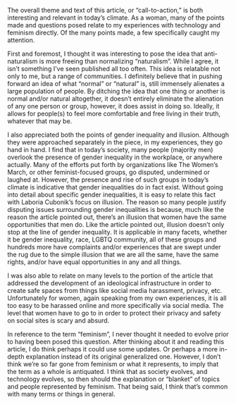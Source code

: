   The overall theme and text of this article, or “call-to-action,” is both interesting and relevant in today’s climate.  As a woman, many of the points made and questions posed relate to my experiences with technology and feminism directly.  Of the many points made, a few specifically caught my attention.   
  
  First and foremost, I thought it was interesting to pose the idea that anti-naturalism is more freeing than normalizing “naturalism”.  While I  agree, it isn’t something I've seen published all too often.  This idea is relatable not only to me, but a range of communities.  I definitely believe that in pushing forward an idea of what “normal” or “natural” is, still immensely alienates a large population of people.  By ditching the idea that one thing or another is normal and/or natural altogether, it doesn’t entirely eliminate the alienation of any one person or group, however, it does assist in doing so.  Ideally, it allows for people(s) to feel more comfortable and free living in their truth, whatever that may be.  
  
  I also appreciated both the points of gender inequality and illusion.  Although they were approached separately in the piece, in my experiences, they go hand in hand.  I find that in today’s society, many people (majority men) overlook the presence of gender inequality in the workplace, or anywhere actually.  Many of the efforts put forth by organizations like The Women’s March, or other feminist-focused groups, go disputed, undermined or laughed at.  However, the presence and rise of such groups in today’s climate is indicative that gender inequalities do in fact exist.  Without going into detail about specific gender inequalities, it is easy to relate this fact with Laboria Cubonik’s focus on illusion.  The reason so many people justify disputing issues surrounding gender inequalities is because, much like the reason the article pointed out, there’s an illusion that women have the same opportunities that men do.  Like the article pointed out, illusion doesn’t only stop at the line of gender inequality.  It is applicable in many facets, whether it be gender inequality, race, LGBTQ community, all of these groups and hundreds more have complaints and/or experiences that are swept under the rug due to the simple illusion that we are all the same, have the same rights, and/or have equal opportunities in any and all things.  
  
  I was also able to relate on many levels to the portion of the article that addressed the development of an ideological infrastructure in order to create safe spaces from things like social media harassment, privacy, etc.  Unfortunately for women, again speaking from my own experiences, it is all too easy to be harassed online and more specifically via social media.  The level that women have to go to in order to protect their privacy and safety on social sites is scary and absurd.   

  In reference to the term “feminism”, I never thought it needed to evolve prior to having been posed this question.  After thinking about it and reading this article, I do think perhaps it could use some updates.  Or perhaps a more in-depth explanation instead of its original generalized one.  However, I don’t think we’re so far gone from feminism or what it represents, to imply that the term as a whole is antiquated.  I think that as society evolves, and technology evolves, so then should the explanation or “blanket” of topics and people represented by feminism.  That being said, I think that’s common with many terms or things in general.   
